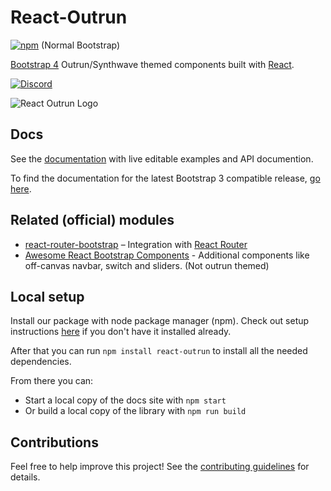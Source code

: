 # React-Outrun

[![npm][npm-badge]][npm] (Normal Bootstrap)

[Bootstrap 4][bootstrap] Outrun/Synthwave themed components built with [React][react].

[![Discord][discord-badge]][discord]

![React Outrun Logo](https://www.aichner-christian.com/img/logo/react-outrun-small.png)

## Docs

See the [documentation][documentation] with live editable examples and API documention.

To find the documentation for the latest Bootstrap 3 compatible release, [go here](https://5c507d49471426000887a6a7--react-bootstrap.netlify.com/).

## Related (official) modules

- [react-router-bootstrap][react-router-bootstrap] – Integration with [React Router][react-router]
- [Awesome React Bootstrap Components][awesome-react-bootstrap-components] - Additional components like off-canvas navbar, switch and sliders. (Not outrun themed)

## Local setup

Install our package with node package manager (npm).
Check out setup instructions [here](https://www.npmjs.com/get-npm) if you don't have it installed already.

After that you can run `npm install react-outrun` to install all the needed dependencies.

From there you can:

- Start a local copy of the docs site with `npm start`
- Or build a local copy of the library with `npm run build`

## Contributions

Feel free to help improve this project! See the [contributing guidelines][contributing] for details.

[bootstrap]: https://getbootstrap.com/
[react]: https://reactjs.org/
[documentation]: https://react-bootstrap.github.io/
[contributing]: CONTRIBUTING.md
[npm-badge]: https://badge.fury.io/js/react-bootstrap.svg
[npm]: http://badge.fury.io/js/react-bootstrap
[react-router-bootstrap]: https://github.com/react-bootstrap/react-router-bootstrap
[react-router]: https://github.com/reactjs/react-router
[react-bootstrap-extended]: https://github.com/rbalicki2/react-bootstrap-extended
[awesome-react-bootstrap-components]: https://github.com/Hermanya/awesome-react-bootstrap-components
[discord-badge]: https://img.shields.io/badge/Discord-Join%20chat%20%E2%86%92-738bd7.svg
[discord]: https://discord.gg/Yx73aX
